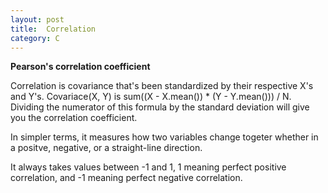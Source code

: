 ```yaml
---
layout: post
title:  Correlation
category: C
---
```


**Pearson's correlation coefficient**

Correlation is covariance that's been standardized by their respective X's and Y's.  Covariace(X, Y) is sum((X - X.mean()) * (Y - Y.mean())) / N.  Dividing the numerator of this formula by the standard deviation will give you the correlation coefficient.  

In simpler terms, it measures how two variables change togeter whether in a positve, negative, or a straight-line direction.

It always takes values between -1 and 1, 1 meaning perfect positive correlation, and -1 meaning perfect negative correlation.


